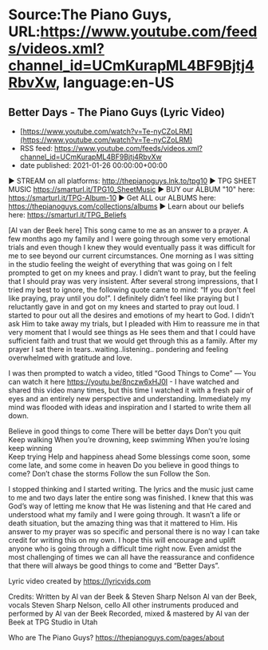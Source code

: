 # Source:The Piano Guys, URL:https://www.youtube.com/feeds/videos.xml?channel_id=UCmKurapML4BF9Bjtj4RbvXw, language:en-US

## Better Days - The Piano Guys (Lyric Video)
 - [https://www.youtube.com/watch?v=Te-nyCZoLRM](https://www.youtube.com/watch?v=Te-nyCZoLRM)
 - RSS feed: https://www.youtube.com/feeds/videos.xml?channel_id=UCmKurapML4BF9Bjtj4RbvXw
 - date published: 2021-01-26 00:00:00+00:00

► STREAM on all platforms: http://thepianoguys.lnk.to/tpg10
► TPG SHEET MUSIC https://smarturl.it/TPG10_SheetMusic
► BUY our ALBUM "10" here: https://smarturl.it/TPG-Album-10
► Get ALL our ALBUMS here: https://thepianoguys.com/collections/albums
► Learn about our beliefs here: https://smarturl.it/TPG_Beliefs

[Al van der Beek here] This song came to me as an answer to a prayer. A few months ago my family and I were going through some very emotional trials and even though I knew they would eventually pass it was difficult for me to see beyond our current circumstances. One morning as I was sitting in the studio feeling the weight of everything that was going on I felt prompted to get on my knees and pray. I didn’t want to pray, but the feeling that I should pray was very insistent. After several strong impressions, that I tried my best to ignore, the following quote came to mind: “If you don't feel like praying, pray until you do!”. I definitely didn’t feel like praying but I reluctantly gave in and got on my knees and started to pray out loud. I started to pour out all the desires and emotions of my heart to God. I didn’t ask Him to take away my trials, but I pleaded with Him to reassure me in that very moment that I would see things as He sees them and that I could have sufficient faith and trust that we would get through this as a family. After my prayer I sat there in tears..waiting..listening.. pondering and feeling overwhelmed with gratitude and love. 

I was then prompted to watch a video, titled “Good Things to Come” — You can watch it here https://youtu.be/8nczw6xHJ0I - I have watched and shared this video many times, but this time I watched it with a fresh pair of eyes and an entirely new perspective and understanding. Immediately my mind was flooded with ideas and inspiration and I started to write them all down.

Believe in good things to come
There will be better days
Don’t you quit
Keep walking
When you’re drowning, keep swimming
When you’re losing keep winning  
Keep trying
Help and happiness ahead
Some blessings come soon, some come late, and some come in heaven
Do you believe in good things to come?
Don’t chase the storms
Follow the sun
Follow the Son. 

I stopped thinking and I started writing. The lyrics and the music just came to me and two days later the entire song was finished. I knew that this was God’s way of letting me know that He was listening and that He cared and understood what my family and I were going through. It wasn’t a life or death situation, but the amazing thing was that it mattered to Him. His answer to my prayer was so specific and personal there is no way I can take credit for writing this on my own. I hope this will encourage and uplift anyone who is going through a difficult time right now. Even amidst the most challenging of times we can all have the reassurance and confidence that there will always be good things to come and “Better Days”. 

Lyric video created by https://lyricvids.com

Credits:
Written by Al van der Beek & Steven Sharp Nelson
Al van der Beek, vocals
Steven Sharp Nelson, cello
All other instruments produced and performed by Al van der Beek
Recorded, mixed & mastered by Al van der Beek at TPG Studio in Utah

Who are The Piano Guys?
https://thepianoguys.com/pages/about

